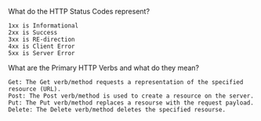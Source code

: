 What do the HTTP Status Codes represent? 

    1xx is Informational
    2xx is Success
    3xx is RE-direction
    4xx is Client Error
    5xx is Server Error

What are the Primary HTTP Verbs and what do they mean?

    Get: The Get verb/method requests a representation of the specified resource (URL).
    Post: The Post verb/method is used to create a resource on the server.
    Put: The Put verb/method replaces a resourse with the request payload.
    Delete: The Delete verb/method deletes the specified resourse.